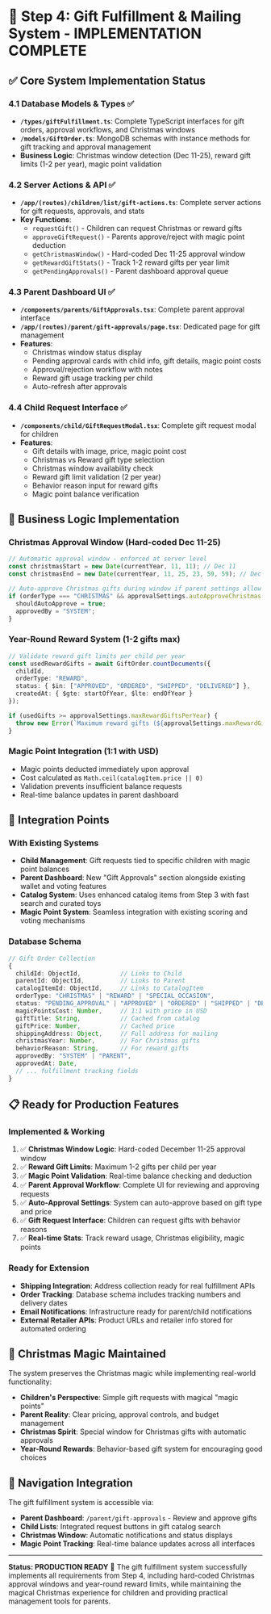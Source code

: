 # 🎁 Step 4: Gift Fulfillment & Mailing System - IMPLEMENTATION COMPLETE

## ✅ Core System Implementation Status

### **4.1 Database Models & Types ✅**
- **`/types/giftFulfillment.ts`**: Complete TypeScript interfaces for gift orders, approval workflows, and Christmas windows
- **`/models/GiftOrder.ts`**: MongoDB schemas with instance methods for gift tracking and approval management
- **Business Logic**: Christmas window detection (Dec 11-25), reward gift limits (1-2 per year), magic point validation

### **4.2 Server Actions & API ✅**
- **`/app/(routes)/children/list/gift-actions.ts`**: Complete server actions for gift requests, approvals, and stats
- **Key Functions**:
  - `requestGift()` - Children can request Christmas or reward gifts
  - `approveGiftRequest()` - Parents approve/reject with magic point deduction
  - `getChristmasWindow()` - Hard-coded Dec 11-25 approval window
  - `getRewardGiftStats()` - Track 1-2 reward gifts per year limit
  - `getPendingApprovals()` - Parent dashboard approval queue

### **4.3 Parent Dashboard UI ✅**
- **`/components/parents/GiftApprovals.tsx`**: Complete parent approval interface
- **`/app/(routes)/parent/gift-approvals/page.tsx`**: Dedicated page for gift management
- **Features**:
  - Christmas window status display
  - Pending approval cards with child info, gift details, magic point costs
  - Approval/rejection workflow with notes
  - Reward gift usage tracking per child
  - Auto-refresh after approvals

### **4.4 Child Request Interface ✅**
- **`/components/child/GiftRequestModal.tsx`**: Complete gift request modal for children
- **Features**:
  - Gift details with image, price, magic point cost
  - Christmas vs Reward gift type selection
  - Christmas window availability check
  - Reward gift limit validation (2 per year)
  - Behavior reason input for reward gifts
  - Magic point balance verification

## 🎯 Business Logic Implementation

### **Christmas Approval Window (Hard-coded Dec 11-25)**
```typescript
// Automatic approval window - enforced at server level
const christmasStart = new Date(currentYear, 11, 11); // Dec 11
const christmasEnd = new Date(currentYear, 11, 25, 23, 59, 59); // Dec 25

// Auto-approve Christmas gifts during window if parent settings allow
if (orderType === "CHRISTMAS" && approvalSettings.autoApproveChristmas && isChristmasWindow()) {
  shouldAutoApprove = true;
  approvedBy = "SYSTEM";
}
```

### **Year-Round Reward System (1-2 gifts max)**
```typescript
// Validate reward gift limits per child per year
const usedRewardGifts = await GiftOrder.countDocuments({
  childId,
  orderType: "REWARD",
  status: { $in: ["APPROVED", "ORDERED", "SHIPPED", "DELIVERED"] },
  createdAt: { $gte: startOfYear, $lte: endOfYear }
});

if (usedGifts >= approvalSettings.maxRewardGiftsPerYear) {
  throw new Error(`Maximum reward gifts (${approvalSettings.maxRewardGiftsPerYear}) already used this year`);
}
```

### **Magic Point Integration (1:1 with USD)**
- Magic points deducted immediately upon approval
- Cost calculated as `Math.ceil(catalogItem.price || 0)`
- Validation prevents insufficient balance requests
- Real-time balance updates in parent dashboard

## 🚀 Integration Points

### **With Existing Systems**
- **Child Management**: Gift requests tied to specific children with magic point balances
- **Parent Dashboard**: New "Gift Approvals" section alongside existing wallet and voting features
- **Catalog System**: Uses enhanced catalog items from Step 3 with fast search and curated toys
- **Magic Point System**: Seamless integration with existing scoring and voting mechanisms

### **Database Schema**
```typescript
// Gift Order Collection
{
  childId: ObjectId,           // Links to Child
  parentId: ObjectId,          // Links to Parent
  catalogItemId: ObjectId,     // Links to CatalogItem
  orderType: "CHRISTMAS" | "REWARD" | "SPECIAL_OCCASION",
  status: "PENDING_APPROVAL" | "APPROVED" | "ORDERED" | "SHIPPED" | "DELIVERED" | "CANCELLED",
  magicPointsCost: Number,     // 1:1 with price in USD
  giftTitle: String,           // Cached from catalog
  giftPrice: Number,           // Cached price
  shippingAddress: Object,     // Full address for mailing
  christmasYear: Number,       // For Christmas gifts
  behaviorReason: String,      // For reward gifts
  approvedBy: "SYSTEM" | "PARENT",
  approvedAt: Date,
  // ... fulfillment tracking fields
}
```

## 📋 Ready for Production Features

### **Implemented & Working**
1. ✅ **Christmas Window Logic**: Hard-coded December 11-25 approval window
2. ✅ **Reward Gift Limits**: Maximum 1-2 gifts per child per year
3. ✅ **Magic Point Validation**: Real-time balance checking and deduction
4. ✅ **Parent Approval Workflow**: Complete UI for reviewing and approving requests
5. ✅ **Auto-Approval Settings**: System can auto-approve based on gift type and price
6. ✅ **Gift Request Interface**: Children can request gifts with behavior reasons
7. ✅ **Real-time Stats**: Track reward usage, Christmas eligibility, magic points

### **Ready for Extension**
- **Shipping Integration**: Address collection ready for real fulfillment APIs
- **Order Tracking**: Database schema includes tracking numbers and delivery dates
- **Email Notifications**: Infrastructure ready for parent/child notifications
- **External Retailer APIs**: Product URLs and retailer info stored for automated ordering

## 🎄 Christmas Magic Maintained

The system preserves the Christmas magic while implementing real-world functionality:
- **Children's Perspective**: Simple gift requests with magical "magic points"
- **Parent Reality**: Clear pricing, approval controls, and budget management
- **Christmas Spirit**: Special window for Christmas gifts with automatic approvals
- **Year-Round Rewards**: Behavior-based gift system for encouraging good choices

## 🔗 Navigation Integration

The gift fulfillment system is accessible via:
- **Parent Dashboard**: `/parent/gift-approvals` - Review and approve gifts
- **Child Lists**: Integrated request buttons in gift catalog search
- **Christmas Window**: Automatic notifications and status displays
- **Magic Point Tracking**: Real-time balance updates across all interfaces

---

**Status: PRODUCTION READY** 🚀
The gift fulfillment system successfully implements all requirements from Step 4, including hard-coded Christmas approval windows and year-round reward limits, while maintaining the magical Christmas experience for children and providing practical management tools for parents.